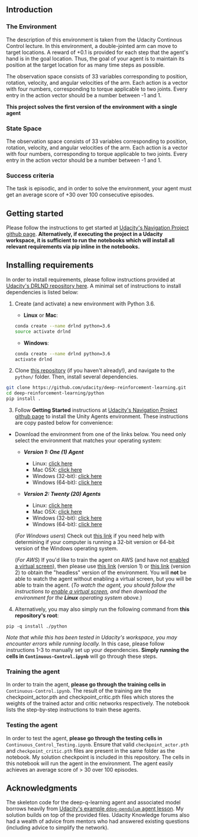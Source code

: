  ## Introduction
 ### The Environment
The description of this environment is taken from the Udacity Continous Control lecture. In this environment, a double-jointed arm can move to target locations. A reward of +0.1 is provided for each step that the agent's hand is in the goal location. Thus, the goal of your agent is to maintain its position at the target location for as many time steps as possible.

The observation space consists of 33 variables corresponding to position, rotation, velocity, and angular velocities of the arm. Each action is a vector with four numbers, corresponding to torque applicable to two joints. Every entry in the action vector should be a number between -1 and 1.

**This project solves the first version of the environment with a single agent**



### State Space
The observation space consists of 33 variables corresponding to position, rotation, velocity, and angular velocities of the arm. Each action is a vector with four numbers, corresponding to torque applicable to two joints. Every entry in the action vector should be a number between -1 and 1.


### Success criteria
The task is episodic, and in order to solve the environment, your agent must get an average score of +30 over 100 consecutive episodes.

## Getting started
Please follow the instructions to get started at [Udacity's Navigation Project github page](https://github.com/udacity/deep-reinforcement-learning/tree/master/p2_continuous-control). **Alternatively, if executing the project in a Udacity workspace, it is sufficient to run the notebooks which will install all relevant requirements via pip inline in the notebooks.**

## Installing requirements
In order to install requirements, please follow instructions provided at [Udacity's DRLND repository here](https://github.com/udacity/deep-reinforcement-learning#dependencies). A minimal set of instructions to install dependencies is listed below:

1. Create (and activate) a new environment with Python 3.6.

	- __Linux__ or __Mac__: 
	```bash
	conda create --name drlnd python=3.6
	source activate drlnd
	```
	- __Windows__: 
	```bash
	conda create --name drlnd python=3.6 
	activate drlnd
	```
	
2. Clone [this repository](https://github.com/udacity/deep-reinforcement-learning) (if you haven't already!), and navigate to the `python/` folder.  Then, install several dependencies.
```bash
git clone https://github.com/udacity/deep-reinforcement-learning.git
cd deep-reinforcement-learning/python
pip install .
```
3. Follow **Getting Started** instructions at [Udacity's Navigation Project github page](https://github.com/udacity/deep-reinforcement-learning/tree/master/p2_continuous-control) to install the Unity Agents environment. These instructions are copy pasted below for convenience:
-  Download the environment from one of the links below.  You need only select the environment that matches your operating system:

    - **_Version 1: One (1) Agent_**
        - Linux: [click here](https://s3-us-west-1.amazonaws.com/udacity-drlnd/P2/Reacher/one_agent/Reacher_Linux.zip)
        - Mac OSX: [click here](https://s3-us-west-1.amazonaws.com/udacity-drlnd/P2/Reacher/one_agent/Reacher.app.zip)
        - Windows (32-bit): [click here](https://s3-us-west-1.amazonaws.com/udacity-drlnd/P2/Reacher/one_agent/Reacher_Windows_x86.zip)
        - Windows (64-bit): [click here](https://s3-us-west-1.amazonaws.com/udacity-drlnd/P2/Reacher/one_agent/Reacher_Windows_x86_64.zip)

    - **_Version 2: Twenty (20) Agents_**
        - Linux: [click here](https://s3-us-west-1.amazonaws.com/udacity-drlnd/P2/Reacher/Reacher_Linux.zip)
        - Mac OSX: [click here](https://s3-us-west-1.amazonaws.com/udacity-drlnd/P2/Reacher/Reacher.app.zip)
        - Windows (32-bit): [click here](https://s3-us-west-1.amazonaws.com/udacity-drlnd/P2/Reacher/Reacher_Windows_x86.zip)
        - Windows (64-bit): [click here](https://s3-us-west-1.amazonaws.com/udacity-drlnd/P2/Reacher/Reacher_Windows_x86_64.zip)
    
    (_For Windows users_) Check out [this link](https://support.microsoft.com/en-us/help/827218/how-to-determine-whether-a-computer-is-running-a-32-bit-version-or-64) if you need help with determining if your computer is running a 32-bit version or 64-bit version of the Windows operating system.

    (_For AWS_) If you'd like to train the agent on AWS (and have not [enabled a virtual screen](https://github.com/Unity-Technologies/ml-agents/blob/master/docs/Training-on-Amazon-Web-Service.md)), then please use [this link](https://s3-us-west-1.amazonaws.com/udacity-drlnd/P2/Reacher/one_agent/Reacher_Linux_NoVis.zip) (version 1) or [this link](https://s3-us-west-1.amazonaws.com/udacity-drlnd/P2/Reacher/Reacher_Linux_NoVis.zip) (version 2) to obtain the "headless" version of the environment.  You will **not** be able to watch the agent without enabling a virtual screen, but you will be able to train the agent.  (_To watch the agent, you should follow the instructions to [enable a virtual screen](https://github.com/Unity-Technologies/ml-agents/blob/master/docs/Training-on-Amazon-Web-Service.md), and then download the environment for the **Linux** operating system above._)
   
4. Alternatively, you may also simply run the following command from **this repository's root**:
```
pip -q install ./python
```
_Note that while this has been tested in Udacity's workspace, you may encounter errors while running locally._ In this case, please follow instructions 1-3 to manually set up your dependencies. **Simply running the cells in ```Continuous-Control.ipynb```** will go through these steps.

### Training the agent
In order to train the agent, **please go through the training cells in** ```Continuous-Control.ipynb```. The result of the training are the checkpoint_actor.pth and checkpoint_critic.pth files which stores the weights of the trained actor and critic networks respectively. The notebook lists the step-by-step instructions to train these agents.

### Testing the agent
In order to test the agent, **please go through the testing cells in** ```Continuous_Control_Testing.ipynb```. Ensure that valid ```checkpoint_actor.pth``` and ```checkpoint_critic.pth``` files are present in the same folder as the notebook. My solution checkpoint is included in this repository. The cells in this notebook will run the agent in the environment. The agent easily achieves an average score of > 30 over 100 episodes. 

## Acknowledgments
The skeleton code for the deep-q-learning agent and associated model borrows heavily from [Udacity's example ```ddpg-pendulum``` agent lesson](https://github.com/udacity/deep-reinforcement-learning/tree/master/ddpg-pendulum). My solution builds on top of the provided files. Udacity Knowledge forums also had a wealth of advice from mentors who had answered existing questions (including advice to simplify the network).
